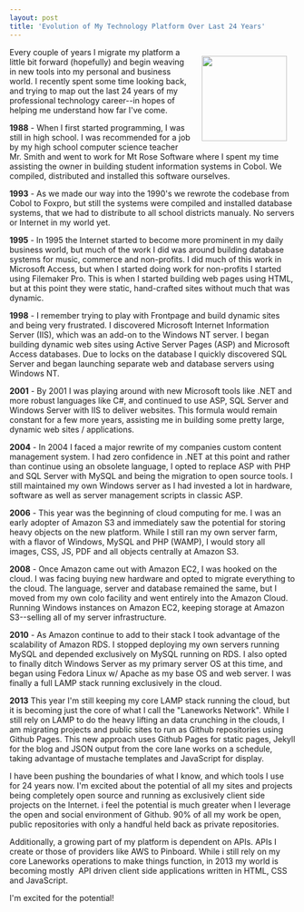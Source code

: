 ```yaml
---
layout: post
title: 'Evolution of My Technology Platform Over Last 24 Years'
---
```

<p><img style="padding: 15px;" src="https://s3.amazonaws.com/kinlane-productions/cobol.jpeg" alt="" width="150" align="right" /></p>
<p>Every couple of years I migrate my platform a little bit forward (hopefully) and begin weaving in new tools into my personal and business world.  I recently spent some time looking back, and trying to map out the last 24 years of my professional technology career--in hopes of helping me understand how far I've come.</p>
<p><strong>1988</strong> - When I first started programming, I was still in high school.  I was recommended for a job by my high school computer science teacher Mr. Smith and went to work for Mt Rose Software where I spent my time assisting the owner in building student information systems in Cobol.  We compiled, distributed and installed this software ourselves.</p>
<p><strong>1993</strong> - As we made our way into the 1990's we rewrote the codebase from Cobol to Foxpro, but still the systems were compiled and installed database systems, that we had to distribute to all school districts manualy.  No servers or Internet in my world yet.</p>
<p><strong>1995</strong> - In 1995 the Internet started to become more prominent in my daily business world, but much of the work I did was around building database systems for music, commerce and non-profits.  I did much of this work in Microsoft Access, but when I started doing work for non-profits I started using Filemaker Pro.  This is when I started building web pages using HTML, but at this point they were static, hand-crafted sites without much that was dynamic.</p>
<p><strong>1998</strong> - I remember trying to play with Frontpage and build dynamic sites and being very frustrated.  I discovered Microsoft Internet Information Server (IIS), which was an add-on to the Windows NT server.  I began building dynamic web sites using Active Server Pages (ASP) and Microsoft Access databases.  Due to locks on the database I quickly discovered SQL Server and began launching separate web and database servers using Windows NT.</p>
<p><strong>2001</strong> - By 2001 I was playing around with new Microsoft tools like .NET and more robust languages like C#, and continued to use ASP, SQL Server and Windows Server with IIS to deliver websites.  This formula would remain constant for a few more years, assisting me in building some pretty large, dynamic web sites / applications.</p>
<p><strong>2004</strong> - In 2004 I faced a major rewrite of my companies custom content management system.  I had zero confidence in .NET at this point and rather than continue using an obsolete language, I opted to replace ASP with PHP and SQL Server with MySQL and being the migration to open source tools.  I still maintained my own Windows server as I had invested a lot in hardware, software as well as server management scripts in classic ASP.</p>
<p><strong>2006</strong> - This year was the beginning of cloud computing for me.  I was an early adopter of Amazon S3 and immediately saw the potential for storing heavy objects on the new platform.  While I still ran my own server farm, with a flavor of Windows, MySQL and PHP (WAMP), I would story all images, CSS, JS, PDF and all objects centrally at Amazon S3.</p>
<p><strong>2008</strong> - Once Amazon came out with Amazon EC2, I was hooked on the cloud.  I was facing buying new hardware and opted to migrate everything to the cloud.  The language, server and database remained the same, but I moved from my own colo facility and went entirely into the Amazon Cloud.  Running Windows instances on Amazon EC2, keeping storage at Amazon S3--selling all of my server infrastructure.</p>
<p><strong>2010</strong> - As Amazon continue to add to their stack I took advantage of the scalability of Amazon RDS.  I stopped deploying my own servers running MySQL and depended exclusively on MySQL running on RDS.  I also opted to finally ditch Windows Server as my primary server OS at this time, and began using Fedora Linux w/ Apache as my base OS and web server.  I was finally a full LAMP stack running exclusively in the cloud.</p>
<p><strong>2013</strong> This year I'm still keeping my core LAMP stack running the cloud, but it is becoming just the core of what I call the "Laneworks Network".  While I still rely on LAMP to do the heavy lifting an data crunching in the clouds, I am migrating projects and public sites to run as Github repositories using Github Pages.  This new approach uses Github Pages for static pages, Jekyll for the blog and JSON output from the core lane works on a schedule, taking advantage of mustache templates and JavaScript for display.</p>
<p>I have been pushing the boundaries of what I know, and which tools I use for 24 years now.  I'm excited about the potential of all my sites and projects being completely open source and running as exclusively client side projects on the Internet.  i feel the potential is much greater when I leverage the open and social environment of Github.  90% of all my work be open, public repositories with only a handful held back as private repositories.</p>
<p>Additionally, a growing part of my platform is dependent on APIs.  APIs I create or those of providers like AWS to Pinboard.  While i still rely on my core Laneworks operations to make things function, in 2013 my world is becoming mostly &nbsp;API driven client side applications written in HTML, CSS and JavaScript.</p>
<p>I'm excited for the potential!</p>